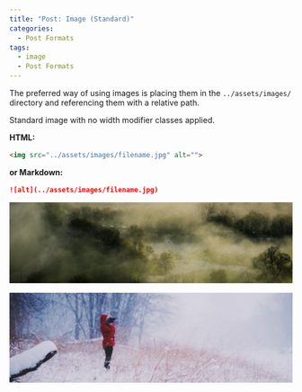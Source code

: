 ```yaml
---
title: "Post: Image (Standard)"
categories:
  - Post Formats
tags:
  - image
  - Post Formats
---
```


The preferred way of using images is placing them in the `../assets/images/` directory and referencing them with a relative path.

Standard image with no width modifier classes applied.

**HTML:**

```html
<img src="../assets/images/filename.jpg" alt="">
```

**or Markdown:**

```markdown
![alt](../assets/images/filename.jpg)
```

![Unsplash image 9](../assets/images/unsplash-image-9.jpg)

![Unsplash image 10](../assets/images/unsplash-image-10.jpg)

